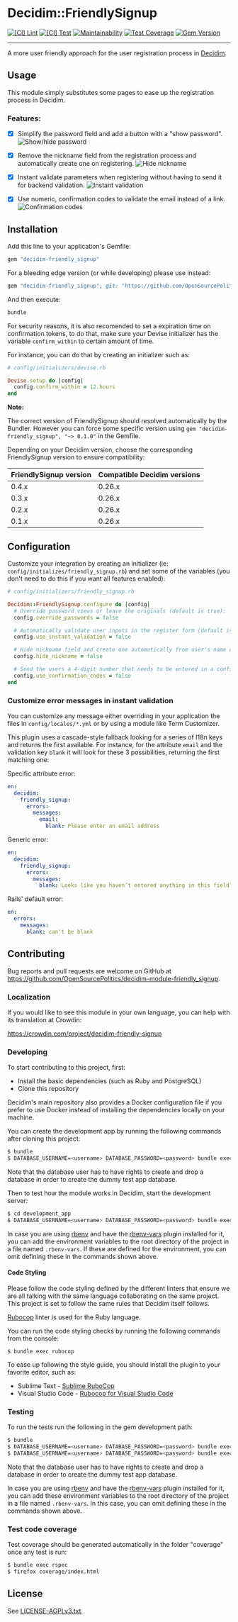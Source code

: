 # Decidim::FriendlySignup

[![[CI] Lint](https://github.com/OpenSourcePolitics/decidim-module-friendly_signup/actions/workflows/lint.yml/badge.svg)](https://github.com/OpenSourcePolitics/decidim-module-friendly_signup/actions/workflows/lint.yml)
[![[CI] Test](https://github.com/OpenSourcePolitics/decidim-module-friendly_signup/actions/workflows/test.yml/badge.svg)](https://github.com/OpenSourcePolitics/decidim-module-friendly_signup/actions/workflows/test.yml)
[![Maintainability](https://api.codeclimate.com/v1/badges/46c261f70f7f49a8f385/maintainability)](https://codeclimate.com/github/OpenSourcePolitics/decidim-module-friendly_signup/maintainability)
[![Test Coverage](https://codecov.io/gh/OpenSourcePolitics/decidim-module-friendly_signup/branch/main/graph/badge.svg?token=1lrOiLdy9P)](https://codecov.io/gh/OpenSourcePolitics/decidim-module-friendly_signup)
[![Gem Version](https://badge.fury.io/rb/decidim-friendly_signup.svg)](https://badge.fury.io/rb/decidim-friendly_signup)

---

A more user friendly approach for the user registration process in [Decidim](https://github.com/decidim/decidim).

## Usage

This module simply substitutes some pages to ease up the registration process in Decidim.

### Features:

- [x] Simplify the password field and add a button with a "show password". ![Show/hide password](examples/passwords.png)
 
- [x] Remove the nickname field from the registration process and automatically create one on registering. ![Hide nickname](examples/nickname.png)
- [x] Instant validate parameters when registering without having to send it for backend validation. ![Instant validation](examples/instant_validation.png)
- [x] Use numeric, confirmation codes to validate the email instead of a link. ![Confirmation codes](examples/confirmation_codes.png)

## Installation

Add this line to your application's Gemfile:

```ruby
gem "decidim-friendly_signup"
```

For a bleeding edge version (or while developing) please use instead:

```ruby
gem "decidim-friendly_signup", git: "https://github.com/OpenSourcePolitics/decidim-module-friendly_signup", branch: "main"
```

And then execute:

```bash
bundle
```

For security reasons, it is also recomended to set a expiration time on confirmation tokens, to do that, make sure your Devise initializer has the variable `confirm_within` to certain amount of time.

For instance, you can do that by creating an initializer such as:

```ruby
# config/initializers/devise.rb

Devise.setup do |config|
  config.confirm_within = 12.hours
end
```

**Note:**

The correct version of FriendlySignup should resolved automatically by the Bundler.
However you can force some specific version using `gem "decidim-friendly_signup", "~> 0.1.0"` in the Gemfile.

Depending on your Decidim version, choose the corresponding FriendlySignup version to ensure compatibility:

| FriendlySignup version | Compatible Decidim versions |
|---|---|
| 0.4.x | 0.26.x |
| 0.3.x | 0.26.x |
| 0.2.x | 0.26.x |
| 0.1.x | 0.26.x |

## Configuration

Customize your integration by creating an initializer (ie: `config/initializes/friendly_signup.rb`) and set some of the variables (you don't need to do this if you want all features enabled):

```ruby
# config/initializers/friendly_signup.rb

Decidim::FriendlySignup.configure do |config|
  # Override password views or leave the originals (default is true):
  config.override_passwords = false

  # Automatically validate user inputs in the register form (default is true):
  config.use_instant_validation = false

  # Hide nickname field and create one automatically from user's name or email (default is true)
  config.hide_nickname = false

  # Send the users a 4-digit number that needs to be entered in a confirmation page instead of a confirmation link (default is true)
  config.use_confirmation_codes = false
end
```

### Customize error messages in instant validation

You can customize any message either overriding in your application the files in `config/locales/*.yml` or by using a module like Term Customizer.

This plugin uses a cascade-style fallback looking for a series of I18n keys and returns the first available. For instance, for the attribute `email` and the validation key `blank` it will look for these 3 possibilities, returning the first matching one:

Specific attribute error:
```yaml
en:
  decidim:
    friendly_signup:
      errors:
        messages:
          email:
            blank: Please enter an email address
```

Generic error:
```yaml
en:
  decidim:
    friendly_signup:
      errors:
        messages:
          blank: Looks like you haven’t entered anything in this field
```

Rails' default error:
```yaml
en:
  errors:
    messages:
      blank: can't be blank
```

## Contributing

Bug reports and pull requests are welcome on GitHub at https://github.com/OpenSourcePolitics/decidim-module-friendly_signup.

### Localization

If you would like to see this module in your own language, you can help with its
translation at Crowdin:

https://crowdin.com/project/decidim-friendly-signup

### Developing

To start contributing to this project, first:

- Install the basic dependencies (such as Ruby and PostgreSQL)
- Clone this repository

Decidim's main repository also provides a Docker configuration file if you
prefer to use Docker instead of installing the dependencies locally on your
machine.

You can create the development app by running the following commands after
cloning this project:

```bash
$ bundle
$ DATABASE_USERNAME=<username> DATABASE_PASSWORD=<password> bundle exec rake development_app
```

Note that the database user has to have rights to create and drop a database in
order to create the dummy test app database.

Then to test how the module works in Decidim, start the development server:

```bash
$ cd development_app
$ DATABASE_USERNAME=<username> DATABASE_PASSWORD=<password> bundle exec rails s
```

In case you are using [rbenv](https://github.com/rbenv/rbenv) and have the
[rbenv-vars](https://github.com/rbenv/rbenv-vars) plugin installed for it, you
can add the environment variables to the root directory of the project in a file
named `.rbenv-vars`. If these are defined for the environment, you can omit
defining these in the commands shown above.

#### Code Styling

Please follow the code styling defined by the different linters that ensure we
are all talking with the same language collaborating on the same project. This
project is set to follow the same rules that Decidim itself follows.

[Rubocop](https://rubocop.readthedocs.io/) linter is used for the Ruby language.

You can run the code styling checks by running the following commands from the
console:

```
$ bundle exec rubocop
```

To ease up following the style guide, you should install the plugin to your
favorite editor, such as:

- Sublime Text - [Sublime RuboCop](https://github.com/pderichs/sublime_rubocop)
- Visual Studio Code - [Rubocop for Visual Studio Code](https://github.com/misogi/vscode-ruby-rubocop)

### Testing

To run the tests run the following in the gem development path:

```bash
$ bundle
$ DATABASE_USERNAME=<username> DATABASE_PASSWORD=<password> bundle exec rake test_app
$ DATABASE_USERNAME=<username> DATABASE_PASSWORD=<password> bundle exec rspec
```

Note that the database user has to have rights to create and drop a database in
order to create the dummy test app database.

In case you are using [rbenv](https://github.com/rbenv/rbenv) and have the
[rbenv-vars](https://github.com/rbenv/rbenv-vars) plugin installed for it, you
can add these environment variables to the root directory of the project in a
file named `.rbenv-vars`. In this case, you can omit defining these in the
commands shown above.

### Test code coverage

Test coverage should be generated automatically in the folder "coverage" once any test is run:

```bash
$ bundle exec rspec
$ firefox coverage/index.html
```

## License

See [LICENSE-AGPLv3.txt](LICENSE-AGPLv3.txt).
